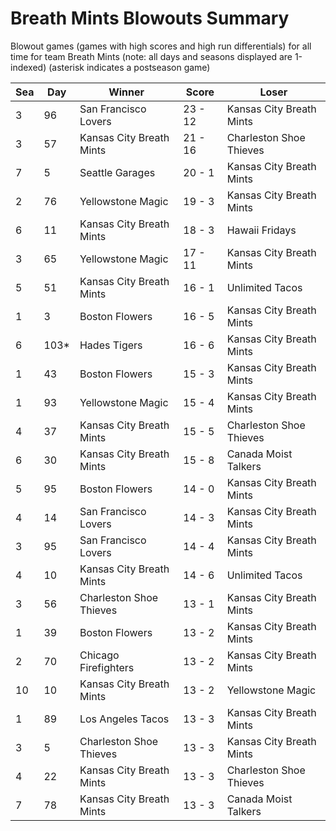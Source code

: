 # Breath Mints Blowouts Summary



Blowout games (games with high scores and high run differentials) for all time for team Breath Mints (note: all days and seasons displayed are 1-indexed) (asterisk indicates a postseason game)


| Sea | Day | Winner | Score | Loser | 
| ------ |------ |------ |------ |------ |
| 3 | 96 | San Francisco Lovers | 23 - 12 | Kansas City Breath Mints | 
| 3 | 57 | Kansas City Breath Mints | 21 - 16 | Charleston Shoe Thieves | 
| 7 | 5 | Seattle Garages | 20 - 1 | Kansas City Breath Mints | 
| 2 | 76 | Yellowstone Magic | 19 - 3 | Kansas City Breath Mints | 
| 6 | 11 | Kansas City Breath Mints | 18 - 3 | Hawaii Fridays | 
| 3 | 65 | Yellowstone Magic | 17 - 11 | Kansas City Breath Mints | 
| 5 | 51 | Kansas City Breath Mints | 16 - 1 | Unlimited Tacos | 
| 1 | 3 | Boston Flowers | 16 - 5 | Kansas City Breath Mints | 
| 6 | 103* | Hades Tigers | 16 - 6 | Kansas City Breath Mints | 
| 1 | 43 | Boston Flowers | 15 - 3 | Kansas City Breath Mints | 
| 1 | 93 | Yellowstone Magic | 15 - 4 | Kansas City Breath Mints | 
| 4 | 37 | Kansas City Breath Mints | 15 - 5 | Charleston Shoe Thieves | 
| 6 | 30 | Kansas City Breath Mints | 15 - 8 | Canada Moist Talkers | 
| 5 | 95 | Boston Flowers | 14 - 0 | Kansas City Breath Mints | 
| 4 | 14 | San Francisco Lovers | 14 - 3 | Kansas City Breath Mints | 
| 3 | 95 | San Francisco Lovers | 14 - 4 | Kansas City Breath Mints | 
| 4 | 10 | Kansas City Breath Mints | 14 - 6 | Unlimited Tacos | 
| 3 | 56 | Charleston Shoe Thieves | 13 - 1 | Kansas City Breath Mints | 
| 1 | 39 | Boston Flowers | 13 - 2 | Kansas City Breath Mints | 
| 2 | 70 | Chicago Firefighters | 13 - 2 | Kansas City Breath Mints | 
| 10 | 10 | Kansas City Breath Mints | 13 - 2 | Yellowstone Magic | 
| 1 | 89 | Los Angeles Tacos | 13 - 3 | Kansas City Breath Mints | 
| 3 | 5 | Charleston Shoe Thieves | 13 - 3 | Kansas City Breath Mints | 
| 4 | 22 | Kansas City Breath Mints | 13 - 3 | Charleston Shoe Thieves | 
| 7 | 78 | Kansas City Breath Mints | 13 - 3 | Canada Moist Talkers | 


